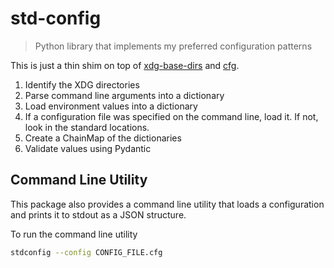 # std-config

> Python library that implements my preferred configuration patterns

This is just a thin shim on top of [xdg-base-dirs](https://github.com/srstevenson/xdg-base-dirs) and [cfg](https://docs.red-dove.com/cfg/python.html).

1. Identify the XDG directories
2. Parse command line arguments into a dictionary
3. Load environment values into a dictionary
4. If a configuration file was specified on the command line, load it. If not, look in 
   the standard locations.
5. Create a ChainMap of the dictionaries
5. Validate values using Pydantic

## Command Line Utility

This package also provides a command line utility that loads a configuration and prints it to
stdout as a JSON structure.

To run the command line utility
```bash
stdconfig --config CONFIG_FILE.cfg
```


